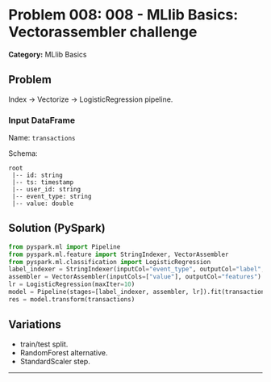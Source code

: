 # Problem 008: 008 - MLlib Basics: Vectorassembler challenge

**Category:** MLlib Basics

## Problem
Index -> Vectorize -> LogisticRegression pipeline.

### Input DataFrame
Name: `transactions`

Schema:
```
root
 |-- id: string
 |-- ts: timestamp
 |-- user_id: string
 |-- event_type: string
 |-- value: double
```

## Solution (PySpark)
```python
from pyspark.ml import Pipeline
from pyspark.ml.feature import StringIndexer, VectorAssembler
from pyspark.ml.classification import LogisticRegression
label_indexer = StringIndexer(inputCol="event_type", outputCol="label", handleInvalid="skip")
assembler = VectorAssembler(inputCols=["value"], outputCol="features")
lr = LogisticRegression(maxIter=10)
model = Pipeline(stages=[label_indexer, assembler, lr]).fit(transactions)
res = model.transform(transactions)
```

## Variations
- train/test split.
- RandomForest alternative.
- StandardScaler step.

---
